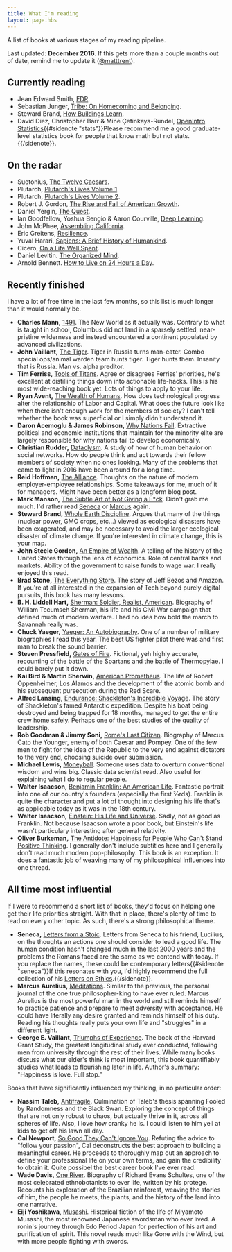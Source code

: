 ```yaml
---
title: What I'm reading
layout: page.hbs
---
```


A list of books at various stages of my reading pipeline.

Last updated: __December 2016__. If this gets more than a couple months out of date, remind me to update it ([@matttrent][]).

[@matttrent]:   https://twitter.com/matttrent

## Currently reading

- Jean Edward Smith, [FDR](http://amzn.to/2iGwhho).
- Sebastian Junger, [Tribe: On Homecoming and Belonging](http://amzn.to/2ijAw1R).
- Steward Brand, [How Buildings Learn](http://amzn.to/2igd1UL).
- David Diez, Christopher Barr & Mine Çetinkaya-Rundel, [OpenIntro Statistics](http://amzn.to/2iGIoek){{#sidenote "stats"}}Please recommend me a good graduate-level statistics book for people that know math but not stats.{{/sidenote}}. 

[coursera stats]: https://www.coursera.org/specializations/statistics

## On the radar

- Suetonius, [The Twelve Caesars](http://amzn.to/2iaaE7Z).
- Plutarch, [Plutarch's Lives Volume 1](http://amzn.to/2ijsvKr).
- Plutarch, [Plutarch's Lives Volume 2](http://amzn.to/2isEjao).
- Robert J. Gordon, [The Rise and Fall of American Growth](http://amzn.to/2ijy1fT).
- Daniel Yergin, [The Quest](http://amzn.to/2iGKJ4P).
- Ian Goodfellow, Yoshua Bengio & Aaron Courville, [Deep Learning](http://amzn.to/2igiMC9).
- John McPhee, [Assembling California](http://amzn.to/2i9V64b).
- Eric Greitens, [Resilience](http://amzn.to/2ig8IJl).
- Yuval Harari, [Sapiens: A Brief History of Humankind](http://amzn.to/2iGM7om).
- Cicero, [On a Life Well Spent](http://amzn.to/2ijD2oY).
- Daniel Levitin. [The Organized Mind](http://amzn.to/2iGTgVp).
- Arnold Bennett. [How to Live on 24 Hours a Day](http://amzn.to/2iH06dz).

<!--
- David MacKay, [Sustainable Energy - Without the Hot Air](http://amzn.to/2ia87La).
- Peter Thiel, [Zero to One](http://amzn.to/2iabOQT).
- Chuck Closterman, [But What If We're Wrong?](http://amzn.to/2iGNE1K).
-->

## Recently finished

I have a lot of free time in the last few months, so this list is much longer than it would normally be.

- __Charles Mann,__ [1491](http://amzn.to/2iGYuQW).  The New World as it actually was.  Contrary to what is taught in school, Columbus did not land in a sparsely settled, near-pristine wilderness and instead encountered a continent populated by advanced civilizations.
- __John Vaillant,__ [The Tiger](http://amzn.to/2i9Z50A).  Tiger in Russia turns man-eater.  Combo special ops/animal warden team hunts tiger.  Tiger hunts them.  Insanity that is Russia.  Man vs. alpha preditor.
- __Tim Ferriss,__ [Tools of Titans](http://amzn.to/2ia7rW8).  Agree or disagrees Ferriss' priorities, he's excellent at distilling things down into actionable life-hacks.  This is his most wide-reaching book yet.  Lots of things to apply to your life.
- __Ryan Avent,__ [The Wealth of Humans](http://amzn.to/2hv0kXw).  How does technological progress alter the relationship of Labor and Capital.  What does the future look like when there isn't enough work for the members of society?  I can't tell whether the book was superficial or I simply didn't understand it.
- __Daron Acemoglu & James Robinson,__ [Why Nations Fail](http://amzn.to/2ig8UIE).  Extractive political and economic institutions that maintain for the minority elite are largely responsible for why nations fail to develop economically.
- __Christian Rudder,__ [Dataclysm](http://amzn.to/2hy15kg).  A study of how of human behavior on social networks.  How do people think and act towards their fellow members of society when no ones looking.  Many of the problems that came to light in 2016 have been around for a long time.
- __Reid Hoffman,__ [The Alliance](http://amzn.to/2iGJ8fk).  Thoughts on the nature of modern employer-employee relationships.  Some takeaways for me, much of it for managers.  Might have been better as a longform blog post.
- __Mark Manson,__ [The Subtle Art of Not Giving a F*ck](http://amzn.to/2iGL1Jg).  Didn't grab me much.  I'd rather read [Seneca][Letters from a Stoic] or [Marcus][Meditations] again.
- __Steward Brand,__ [Whole Earth Discipline](http://amzn.to/2igfDSM).  Argues that many of the things (nuclear power, GMO crops, etc...) viewed as ecological disasters have been exagerated, and may be necessary to avoid the larger ecological disaster of climate change.  If you're interested in climate change, this is your map.
- __John Steele Gordon,__ [An Empire of Wealth](http://amzn.to/2iGIeDA).  A telling of the history of the United States through the lens of economics.  Role of central banks and markets.  Ability of the government to raise funds to wage war.  I really enjoyed this read.
- __Brad Stone,__ [The Everything Store](http://amzn.to/2i9Zbpd).  The story of Jeff Bezos and Amazon.  If you're at all interested in the expansion of Tech beyond purely digital pursuits, this book has many lessons.
- __B. H. Liddell Hart,__ [Sherman: Soldier, Realist, American](http://amzn.to/2ia0TH5).  Biography of William Tecumseh Sherman, his life and his Civil War campaign that defined much of modern warfare.  I had no idea how bold the march to Savannah really was.
- __Chuck Yaeger,__ [Yaeger: An Autobiography](http://amzn.to/2iGFSEU).  One of a number of military biographies I read this year.  The best US fighter pilot there was and first man to break the sound barrier.
- __Steven Pressfield,__ [Gates of Fire](http://amzn.to/2iGCslH).  Fictional, yeh highly accurate, recounting of the battle of the Spartans and the battle of Thermopylae.  I could barely put it down.
- __Kai Bird & Martin Sherwin,__ [American Prometheus](http://amzn.to/2iGIFKq).  The life of Robert Oppenheimer, Los Alamos and the development of the atomic bomb and his subsequent pursecution during the Red Scare.
- __Alfred Lansing,__ [Endurance: Shackleton's Incredible Voyage](http://amzn.to/2ia4m8p).  The story of Shackleton's famed Antarctic expedition.  Despite his boat being destroyed and being trapped for 18 months, managed to get the entire crew home safely.  Perhaps one of the best studies of the quality of leadership. 
- __Rob Goodman & Jimmy Soni,__ [Rome's Last Citizen](http://amzn.to/2iGSxna).  Biography of Marcus Cato the Younger, enemy of both Caesar and Pompey.  One of the few men to fight for the idea of the Republic to the very end against dictators to the very end, choosing suicide over submission.
- __Michael Lewis,__ [Moneyball](http://amzn.to/2hy3BqB).  Someone uses data to overturn conventional wisdom and wins big.  Classic data scientist read.  Also useful for explaining what I do to regular people.
- __Walter Isaacson,__ [Benjamin Franklin: An American Life](http://amzn.to/2iGY1hL).  Fantastic portrait into one of our country's founders (especially the first &#8532;rds).  Franklin is quite the character and put a lot of thought into designing his life that's as applicable today as it was in the 18th century.
- __Walter Isaacson,__ [Einstein: His Life and Universe](http://amzn.to/2hy8HDe).  Sadly, not as good as Franklin.  Not because Isaacson wrote a poor book, but Einstein's life wasn't particulary interesting after general relativity.
- __Oliver Burkeman,__ [The Antidote: Happiness for People Who Can't Stand Positive Thinking](http://amzn.to/2iH2X6n).  I generally don't include subtitles here and I generally don't read much modern pop-philosophy.  This book is an exception.  It does a fantastic job of weaving many of my philosophical influences into one thread.

<!--
- __Steven Pressfield,__ [The Warrior Ethos](http://amzn.to/2hyalF8).
-->

## All time most influential

If I were to recommend a short list of books, they'd focus on helping one get their life priorities straight.  With that in place, there's plenty of time to read on every other topic.  As such, there's a strong philosophical theme.

- __Seneca,__ [Letters from a Stoic][].  Letters from Seneca to his friend, Lucilius, on the thoughts an actions one should consider to lead a good life.  The human condition hasn't changed much in the last 2000 years and the problems the Romans faced are the same as we contend with today.  If you replace the names, these could be contemporary letters{{#sidenote "seneca"}}If this resonates with you, I'd highly recommend the full collection of his [Letters on Ethics][].{{/sidenote}}.
- __Marcus Aurelius,__ [Meditations][].  Similar to the previous, the personal journal of the one true philosopher-king to have ever ruled.  Marcus Aurelius is the most powerful man in the world and still reminds himself to practice patience and prepare to meet adversity with acceptance.  He could have literally any desire granted and reminds himself of his duty.  Reading his thoughts really puts your own life and "struggles" in a different light.
- __George E. Vaillant,__ [Triumphs of Experience](http://amzn.to/2iGQzU6).  The book of the Harvard Grant Study, the greatest longitudinal study ever conducted, following men from university through the rest of their lives.  While many books discuss what our elder's think is most important, this book quantifiably studies what leads to flourishing later in life.  Author's summary: "Happiness is love.  Full stop."

[Letters from a Stoic]: http://amzn.to/2iGW7O3
[Meditations]: http://amzn.to/2iGAuBI
[Letters on Ethics]: http://amzn.to/2iafj9X

Books that have significantly influenced my thinking, in no particular order:

- __Nassim Taleb,__ [Antifragile](http://amzn.to/2iGZ9Cc).  Culmination of Taleb's thesis spanning Fooled by Randomness and the Black Swan.  Exploring the concept of things that are not only robust to chaos, but actually thrive in it, across all spheres of life.  Also, I love how cranky he is.  I could listen to him yell at kids to get off his lawn all day.
- __Cal Newport,__ [So Good They Can't Ignore You](http://amzn.to/2iH0lW7). Refuting the advice to "follow your passion", Cal deconstructs the best approach to building a meaningful career.  He proceeds to thoroughly map out an approach to define your professional life on your own terms, and gain the credibility to obtain it.  Quite possibel the best career book I've ever read.
- __Wade Davis,__ [One River](http://amzn.to/2iGPMlR).  Biography of Richard Evans Schultes, one of the most celebrated ethnobotanists to ever life, written by his protege.  Recounts his exploration of the Brazilian rainforest, weaving the stories of him, the people he meets, the plants, and the history of the land into one narrative.  
- __Eiji Yoshikawa__, [Musashi](http://amzn.to/2iHcDxO).  Historical fiction of the life of Miyamoto Musashi, the most renowned Japanese swordsman who ever lived.  A ronin's journey through Edo Period Japan for perfection of his art and purification of spirit. This novel reads much like Gone with the Wind, but with more people fighting with swords.
